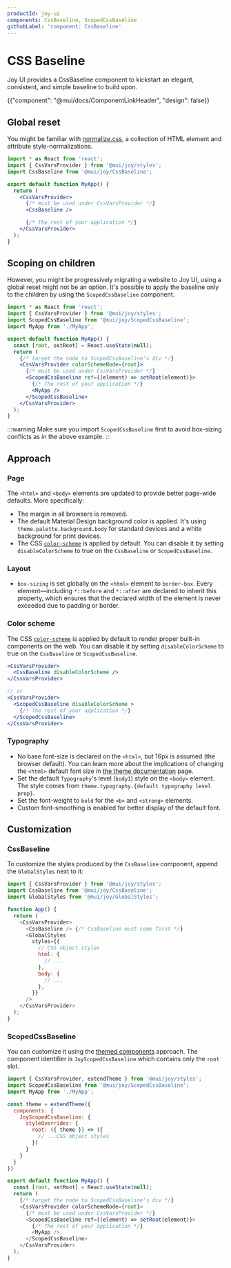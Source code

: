 ```yaml
---
productId: joy-ui
components: CssBaseline, ScopedCssBaseline
githubLabel: 'component: CssBaseline'
---
```


# CSS Baseline

<p class="description">Joy UI provides a CssBaseline component to kickstart an elegant, consistent, and simple baseline to build upon.</p>

{{"component": "@mui/docs/ComponentLinkHeader", "design": false}}

## Global reset

You might be familiar with [normalize.css](https://github.com/necolas/normalize.css), a collection of HTML element and attribute style-normalizations.

```jsx
import * as React from 'react';
import { CssVarsProvider } from '@mui/joy/styles';
import CssBaseline from '@mui/joy/CssBaseline';

export default function MyApp() {
  return (
    <CssVarsProvider>
      {/* must be used under CssVarsProvider */}
      <CssBaseline />

      {/* The rest of your application */}
    </CssVarsProvider>
  );
}
```

## Scoping on children

However, you might be progressively migrating a website to Joy UI, using a global reset might not be an option.
It's possible to apply the baseline only to the children by using the `ScopedCssBaseline` component.

```jsx
import * as React from 'react';
import { CssVarsProvider } from '@mui/joy/styles';
import ScopedCssBaseline from '@mui/joy/ScopedCssBaseline';
import MyApp from './MyApp';

export default function MyApp() {
  const [root, setRoot] = React.useState(null);
  return (
    {/* target the node to ScopedCssBaseline's div */}
    <CssVarsProvider colorSchemeNode={root}>
      {/* must be used under CssVarsProvider */}
      <ScopedCssBaseline ref={(element) => setRoot(element)}>
        {/* The rest of your application */}
        <MyApp />
      </ScopedCssBaseline>
    </CssVarsProvider>
  );
}
```

:::warning
Make sure you import `ScopedCssBaseline` first to avoid box-sizing conflicts as in the above example.
:::

## Approach

### Page

The `<html>` and `<body>` elements are updated to provide better page-wide defaults. More specifically:

- The margin in all browsers is removed.
- The default Material Design background color is applied.
  It's using `theme.palette.background.body` for standard devices and a white background for print devices.
- The CSS [`color-scheme`](https://web.dev/articles/color-scheme) is applied by default. You can disable it by setting `disableColorScheme` to true on the `CssBaseline` or `ScopedCssBaseline`.

### Layout

- `box-sizing` is set globally on the `<html>` element to `border-box`.
  Every element—including `*::before` and `*::after` are declared to inherit this property, which ensures that the declared width of the element is never exceeded due to padding or border.

### Color scheme

The CSS [`color-scheme`](https://web.dev/articles/color-scheme) is applied by default to render proper built-in components on the web. You can disable it by setting `disableColorScheme` to true on the `CssBaseline` or `ScopedCssBaseline`.

```jsx
<CssVarsProvider>
  <CssBaseline disableColorScheme />
</CssVarsProvider>

// or
<CssVarsProvider>
  <ScopedCssBaseline disableColorScheme >
    {/* The rest of your application */}
  </ScopedCssBaseline>
</CssVarsProvider>
```

### Typography

- No base font-size is declared on the `<html>`, but 16px is assumed (the browser default).
  You can learn more about the implications of changing the `<html>` default font size in [the theme documentation](/material-ui/customization/typography/#html-font-size) page.
- Set the default `Typography`'s level (`body1`) style on the `<body>` element. The style comes from `theme.typography.{default typography level prop}`.
- Set the font-weight to `bold` for the `<b>` and `<strong>` elements.
- Custom font-smoothing is enabled for better display of the default font.

## Customization

### CssBaseline

To customize the styles produced by the `CssBaseline` component, append the `GlobalStyles` next to it:

```js
import { CssVarsProvider } from '@mui/joy/styles';
import CssBaseline from '@mui/joy/CssBaseline';
import GlobalStyles from '@mui/joy/GlobalStyles';

function App() {
  return (
    <CssVarsProvider>
      <CssBaseline /> {/* CssBaseline must come first */}
      <GlobalStyles
        styles={{
          // CSS object styles
          html: {
            // ...
          },
          body: {
            // ...
          },
        }}
      />
    </CssVarsProvider>
  );
}
```

### ScopedCssBaseline

You can customize it using the [themed components](/joy-ui/customization/themed-components/) approach. The component identifier is `JoyScopedCssBaseline` which contains only the `root` slot.

```js
import { CssVarsProvider, extendTheme } from '@mui/joy/styles';
import ScopedCssBaseline from '@mui/joy/ScopedCssBaseline';
import MyApp from './MyApp';

const theme = extendTheme({
  components: {
    JoyScopedCssBaseline: {
      styleOverrides: {
        root: ({ theme }) => ({
          // ...CSS object styles
        })
      }
    }
  }
})

export default function MyApp() {
  const [root, setRoot] = React.useState(null);
  return (
    {/* target the node to ScopedCssBaseline's div */}
    <CssVarsProvider colorSchemeNode={root}>
      {/* must be used under CssVarsProvider */}
      <ScopedCssBaseline ref={(element) => setRoot(element)}>
        {/* The rest of your application */}
        <MyApp />
      </ScopedCssBaseline>
    </CssVarsProvider>
  );
}
```
